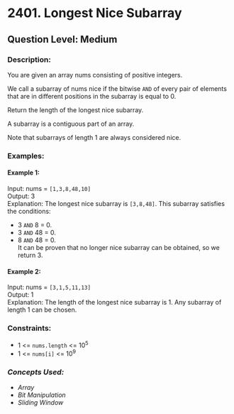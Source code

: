 # 2401. Longest Nice Subarray
## Question Level: Medium
### Description:
You are given an array nums consisting of positive integers.

We call a subarray of nums nice if the bitwise `AND` of every pair of elements that are in different positions in the subarray is equal to 0.

Return the length of the longest nice subarray.

A subarray is a contiguous part of an array.

Note that subarrays of length 1 are always considered nice.

### Examples:
#### Example 1:

Input: nums = `[1,3,8,48,10]`  
Output: 3  
Explanation: The longest nice subarray is `[3,8,48]`. This subarray satisfies the conditions:
- 3 `AND` 8 = 0.
- 3 `AND` 48 = 0.
- 8 `AND` 48 = 0.  
It can be proven that no longer nice subarray can be obtained, so we return 3.
#### Example 2:

Input: nums = `[3,1,5,11,13]`  
Output: 1  
Explanation: The length of the longest nice subarray is 1. Any subarray of length 1 can be chosen.  

### Constraints:

- 1 <= `nums.length` <= 10<sup>5</sup>
- 1 <= `nums[i]` <= 10<sup>9</sup>

### <i>Concepts Used:
- Array
- Bit Manipulation
- Sliding Window </i>
